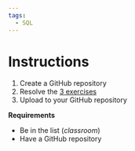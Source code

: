 ```yaml
---
tags:
  - SQL
---
```

# Instructions
1. Create a GitHub repository
2. Resolve the [3 exercises](https://sqlbolt.com/lesson/select_queries_with_aggregates)
3. Upload to your GitHub repository

**Requirements**
- Be in the list (*classroom*)
- Have a GitHub repository